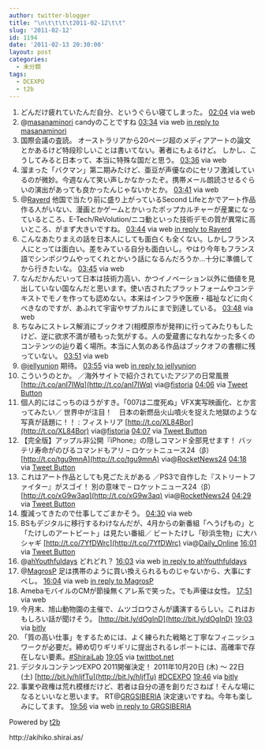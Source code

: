 ```yaml
---
author: twitter-blogger
title: "\n\t\t\t\t2011-02-12\t\t"
slug: '2011-02-12'
id: 1194
date: '2011-02-13 20:30:00'
layout: post
categories:
  - 未分類
tags:
  - DCEXPO
  - t2b
---
```


<div xmlns:georss="http://www.georss.org/georss">

1.  <span><span>どんだけ疲れていたんだ自分、というぐらい寝てしまった。</span> <span>[<span>02:04</span>](http://twitter.com/o_ob/status/36410347011178496) <span>via web</span></span></span>
2.  <span><span>@[masanaminori](http://twitter.com/masanaminori "masanaminori") candyのことですね</span> <span>[<span>03:34</span>](http://twitter.com/o_ob/status/36432900513599489) <span>via web</span> [in reply to masanaminori](http://twitter.com/masanaminori/status/36432722297765888)</span></span>
3.  <span><span>国際会議の査読。 オーストラリアから20ページ超のメディアアートの論文とかあるけど特段珍しいことは書いてない。著者にもよるけど。 しかし、こうしてみると日本って、本当に特殊な国だと思う。</span> <span>[<span>03:36</span>](http://twitter.com/o_ob/status/36433410670985216) <span>via web</span></span></span>
4.  <span><span>溜まった「バクマン」第二期みたけど、亜豆が声優なのにセリフ激減しているのが微妙。今週なんて笑い声しかなかったぞ。携帯メール朗読させるぐらいの演出があっても良かったんじゃないかとか。</span> <span>[<span>03:41</span>](http://twitter.com/o_ob/status/36434722473263104) <span>via web</span></span></span>
5.  <span><span>@[Rayerd](http://twitter.com/Rayerd "Rayerd") 他国で当たり前に盛り上がっているSecond Lifeとかでアート作品作る人がいない、漫画とかゲームとかいったポップカルチャーが産業になっているところ、E-Tech/ReVolution/ニコ動といった技術デモの質が異常に高いところ、がまず大きいですね。</span> <span>[<span>03:44</span>](http://twitter.com/o_ob/status/36435370975432705) <span>via web</span> [in reply to Rayerd](http://twitter.com/Rayerd/status/36434235048988672)</span></span>
6.  <span><span>こんなあたりまえの話を日本人にしても面白くも全くない。しかしフランス人にとっては面白い。差をみている自分も面白いし。やはり今年もフランス語でシンポジウムやってくれとかいう話になるんだろうか…十分に準備してから行きたいな。</span> <span>[<span>03:45</span>](http://twitter.com/o_ob/status/36435710365929472) <span>via web</span></span></span>
7.  <span><span>なんだかんだいって日本は技術力高い、かつイノベーション以外に価値を見出していない国なんだと思います。使い古されたプラットフォームやコンテキストでモノを作っても認めない。本来はインフラや医療・福祉などに向くべきなのですが、あふれて宇宙やサブカルにまで到達している。</span> <span>[<span>03:48</span>](http://twitter.com/o_ob/status/36436372835274752) <span>via web</span></span></span>
8.  <span><span>ちなみにストレス解消にブックオフ(相模原市が発祥)に行ってみたりもしたけど、逆に欲求不満が積もった気がする。人の愛蔵書になれなかった多くのコンテンツの辿り着く場所。本当に人気のある作品はブックオフの書棚に残っていない。</span> <span>[<span>03:51</span>](http://twitter.com/o_ob/status/36437328490659843) <span>via web</span></span></span>
9.  <span><span>@[jellyunion](http://twitter.com/jellyunion "jellyunion") 期待。</span> <span>[<span>03:55</span>](http://twitter.com/o_ob/status/36438299237289984) <span>via web</span> [in reply to jellyunion](http://twitter.com/jellyunion/status/36413444261421056)</span></span>
10.  <span><span>こういうのとか。 ／海外サイトで紹介されていたアジアの日常風景 [http://t.co/anI7IWq](http://t.co/anI7IWq) via@[fistoria](http://twitter.com/fistoria "fistoria")</span> <span>[<span>04:06</span>](http://twitter.com/o_ob/status/36441049748475904) <span>via [Tweet Button](http://twitter.com/tweetbutton)</span></span></span>
11.  <span><span>個人的にはこっちのほうがすき。「007は二度死ぬ」VFX実写映画化、とか言ってみたい／ 世界中が注目！　日本の新燃岳火山噴火を捉えた地獄のような写真が話題に！！ : フィストリア [http://t.co/XL84Bor](http://t.co/XL84Bor) via@[fistoria](http://twitter.com/fistoria "fistoria")</span> <span>[<span>04:07</span>](http://twitter.com/o_ob/status/36441383724126208) <span>via [Tweet Button](http://twitter.com/tweetbutton)</span></span></span>
12.  <span><span>【完全版】アップル非公開『iPhone』の隠しコマンド全部見せます！ バッテリ寿命がのびるコマンドもアリ – ロケットニュース24（β） [http://t.co/tgu9mnA](http://t.co/tgu9mnA) via@[RocketNews24](http://twitter.com/RocketNews24 "RocketNews24")</span> <span>[<span>04:18</span>](http://twitter.com/o_ob/status/36444004086190080) <span>via [Tweet Button](http://twitter.com/tweetbutton)</span></span></span>
13.  <span><span>これはアート作品としても見ごたえがある ／PS3で自作した『ストリートファイター』がスゴイ！ 別の意味で – ロケットニュース24（β） [http://t.co/xG9w3aq](http://t.co/xG9w3aq) via@[RocketNews24](http://twitter.com/RocketNews24 "RocketNews24")</span> <span>[<span>04:29</span>](http://twitter.com/o_ob/status/36446746921934848) <span>via [Tweet Button](http://twitter.com/tweetbutton)</span></span></span>
14.  <span><span>腹減ってきたので仕事してごまかそう。</span> <span>[<span>04:30</span>](http://twitter.com/o_ob/status/36446940266762240) <span>via web</span></span></span>
15.  <span><span>BSもデジタルに移行するわけなんだが、4月からの新番組「へうげもの」と「たけしのアートビート」は見たい番組／ ビートたけし「砂浜生物」に大ハシャギ [http://t.co/7YfDWrc](http://t.co/7YfDWrc) via@[Daily_Online](http://twitter.com/Daily_Online "Daily_Online")</span> <span>[<span>16:01</span>](http://twitter.com/o_ob/status/36620913126416385) <span>via [Tweet Button](http://twitter.com/tweetbutton)</span></span></span>
16.  <span><span>@[ahYouthfuldays](http://twitter.com/ahYouthfuldays "ahYouthfuldays") どれどれ？</span> <span>[<span>16:03</span>](http://twitter.com/o_ob/status/36621488652034048) <span>via web</span> [in reply to ahYouthfuldays](http://twitter.com/ahYouthfuldays/status/36508869337292800)</span></span>
17.  <span><span>@[MagrosP](http://twitter.com/MagrosP "MagrosP") 足は携帯のように買い換えられるものじゃないから、大事にすべし。</span> <span>[<span>16:04</span>](http://twitter.com/o_ob/status/36621698568683520) <span>via web</span> [in reply to MagrosP](http://twitter.com/MagrosP/status/36586240933367808)</span></span>
18.  <span><span>AmebaモバイルのCMが節操無くアレ系で笑った。でも声優は女性。</span> <span>[<span>17:51</span>](http://twitter.com/o_ob/status/36648753322524672) <span>via web</span></span></span>
19.  <span><span>今月末、旭山動物園の主催で、ムツゴロウさんが講演するらしい。これはおもしろい話が聞けそう。 [http://bit.ly/dOgInD](http://bit.ly/dOgInD)</span> <span>[<span>19:03</span>](http://twitter.com/o_ob/status/36666659481591809) <span>via [bitly](http://bit.ly)</span></span></span>
20.  <span><span>「質の高い仕事」をするためには、よく練られた戦略と丁寧なフィニッシュワークが必要だ。締め切りギリギリに提出されるレポートには、高確率で存在しない要素。[#ShiraiLab](http://twitter.com/search?q=%23ShiraiLab "#ShiraiLab")</span> <span>[<span>19:05</span>](http://twitter.com/o_ob/status/36667317584658432) <span>via [twittbot.net](http://twittbot.net/)</span></span></span>
21.  <span><span>デジタルコンテンツEXPO 2011開催決定！ 2011年10月20日 (木) ～ 22日 (土) [http://bit.ly/hIjfTu](http://bit.ly/hIjfTu) [#DCEXPO](http://twitter.com/search?q=%23DCEXPO "#DCEXPO")</span> <span>[<span>19:46</span>](http://twitter.com/o_ob/status/36677655340261377) <span>via [bitly](http://bit.ly)</span></span></span>
22.  <span><span>事業や政権は荒れ模様だけど、若者は自分の道を創りださねば！そんな場になるといいなと思います。 RT@[GRGSIBERIA](http://twitter.com/GRGSIBERIA "GRGSIBERIA") 決定速いですね。今年も楽しみにしてます。</span> <span>[<span>19:56</span>](http://twitter.com/o_ob/status/36680146790518784) <span>via web</span> [in reply to GRGSIBERIA](http://twitter.com/GRGSIBERIA/status/36679684578217984)</span></span>

</div>

Powered by [t2b](http://t2b.utilz.jp/)

<div>http://akihiko.shirai.as/</div>